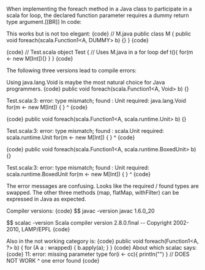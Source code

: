 When implementing the foreach method in a Java class to participate in a scala for loop, the declared function parameter requires a dummy return type argument.[[BR]]
In code:

This works but is not too elegant:
{code}
// M.java
public class M<A> {
  public <DUMMY> void foreach(scala.Function1<A, DUMMY> b) {}
}
{code}

{code}
// Test.scala
object Test {
  // Uses M.java in a for loop
  def t(){ for(m <- new M[Int]){} }
}
{code}

The following three versions lead to compile errors:

Using java.lang.Void is maybe the most natural choice for Java programmers.
{code}
public void foreach(scala.Function1<A, Void> b) {}

Test.scala:3: error: type mismatch;
 found   : Unit
 required: java.lang.Void
      for(m <- new M[Int]) {  }
                           ^
{code}

{code}
public void foreach(scala.Function1<A, scala.runtime.Unit> b) {}

Test.scala:3: error: type mismatch;
 found   : scala.Unit
 required: scala.runtime.Unit
      for(m <- new M[Int]) {  }
                           ^
{code}

{code}
public void foreach(scala.Function1<A, scala.runtime.BoxedUnit> b) {}

Test.scala:3: error: type mismatch;
 found   : Unit
 required: scala.runtime.BoxedUnit
      for(m <- new M[Int]) {  }
                           ^
{code}

The error messages are confusing. Looks like the required / found types are swapped.
The other three methods (map, flatMap, withFilter) can be expressed in Java as expected.

Compiler versions:
{code}
$$ javac -version
javac 1.6.0_20

$$ scalac -version
Scala compiler version 2.8.0.final -- Copyright 2002-2010, LAMP/EPFL
{code}





Also in the not working category is:
{code}
  public void foreach(Function1<A, ?> b) {
    for (A a : wrapped) {
      b.apply(a);
    }
  }
{code}
About which scalac says:
{code}
11: error: missing parameter type
   for(i <- cc){ println("") }  // DOES NOT WORK
       ^
one error found
{code}
